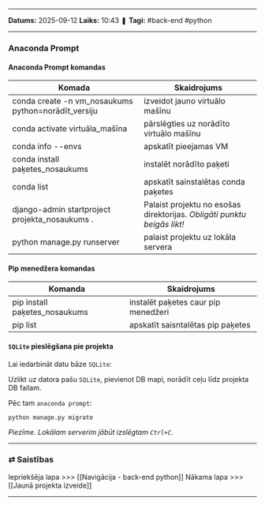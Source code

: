 ___

**Datums:** 2025-09-12
**Laiks:** 10:43
❚ **Tagi:** #back-end #python 

---
### Anaconda Prompt

#### Anaconda Prompt komandas

| Komada                                              | Skaidrojums                                                             |
| --------------------------------------------------- | ----------------------------------------------------------------------- |
| conda create -n vm_nosaukums python=norādīt_versiju | izveidot jauno virtuālo mašīnu                                          |
| conda activate virtuāla_mašīna                      | pārslēgties uz norādīto virtuālo mašīnu                                 |
| conda info --envs                                   | apskatīt pieejamas VM                                                   |
| conda install paķetes_nosaukums                     | instalēt norādīto paķeti                                                |
| conda list                                          | apskatīt sainstalētas conda paķetes                                     |
| django-admin startproject projekta_nosaukums .      | Palaist projektu no esošas direktorijas. *Obligāti punktu beigās likt!* |
| python manage.py runserver                          | palaist projektu uz lokāla servera                                      |

#### Pip menedžera komandas
| Komanda                       | Skaidrojums                         |
| ----------------------------- | ----------------------------------- |
| pip install paķetes_nosaukums | instalēt paķetes caur pip menedžeri |
| pip list                      | apskatīt saisntalētas pip paķetes   |
#### `SQLite` pieslēgšana pie projekta

Lai iedarbināt datu bāze `SQLite`:

Uzlikt uz datora pašu `SQLite`, pievienot DB mapi, norādīt ceļu līdz projekta DB failam.

Pēc tam `anaconda prompt`:

```
python manage.py migrate
```

*Piezīme. Lokālam serverim jābūt izslēgtam `Ctrl+C`.*


---
### ⇄ Saistības

Iepriekšēja lapa >>> [[Navigācija - back-end python]]
Nākama lapa >>> [[Jaunā projekta izveide]]

---